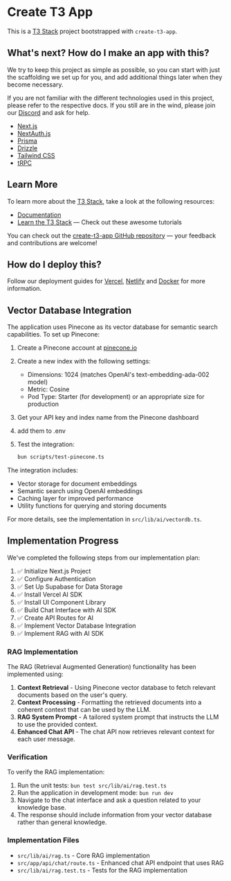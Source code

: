 # Create T3 App

This is a [T3 Stack](https://create.t3.gg/) project bootstrapped with `create-t3-app`.

## What's next? How do I make an app with this?

We try to keep this project as simple as possible, so you can start with just the scaffolding we set up for you, and add additional things later when they become necessary.

If you are not familiar with the different technologies used in this project, please refer to the respective docs. If you still are in the wind, please join our [Discord](https://t3.gg/discord) and ask for help.

- [Next.js](https://nextjs.org)
- [NextAuth.js](https://next-auth.js.org)
- [Prisma](https://prisma.io)
- [Drizzle](https://orm.drizzle.team)
- [Tailwind CSS](https://tailwindcss.com)
- [tRPC](https://trpc.io)

## Learn More

To learn more about the [T3 Stack](https://create.t3.gg/), take a look at the following resources:

- [Documentation](https://create.t3.gg/)
- [Learn the T3 Stack](https://create.t3.gg/en/faq#what-learning-resources-are-currently-available) — Check out these awesome tutorials

You can check out the [create-t3-app GitHub repository](https://github.com/t3-oss/create-t3-app) — your feedback and contributions are welcome!

## How do I deploy this?

Follow our deployment guides for [Vercel](https://create.t3.gg/en/deployment/vercel), [Netlify](https://create.t3.gg/en/deployment/netlify) and [Docker](https://create.t3.gg/en/deployment/docker) for more information.

## Vector Database Integration

The application uses Pinecone as its vector database for semantic search capabilities. To set up Pinecone:

1. Create a Pinecone account at [pinecone.io](https://www.pinecone.io/)
2. Create a new index with the following settings:

   - Dimensions: 1024 (matches OpenAI's text-embedding-ada-002 model)
   - Metric: Cosine
   - Pod Type: Starter (for development) or an appropriate size for production

3. Get your API key and index name from the Pinecone dashboard

4. add them to .env

5. Test the integration:
   ```bash
   bun scripts/test-pinecone.ts
   ```

The integration includes:

- Vector storage for document embeddings
- Semantic search using OpenAI embeddings
- Caching layer for improved performance
- Utility functions for querying and storing documents

For more details, see the implementation in `src/lib/ai/vectordb.ts`.

## Implementation Progress

We've completed the following steps from our implementation plan:

1. ✅ Initialize Next.js Project
2. ✅ Configure Authentication
3. ✅ Set Up Supabase for Data Storage
4. ✅ Install Vercel AI SDK
5. ✅ Install UI Component Library
6. ✅ Build Chat Interface with AI SDK
7. ✅ Create API Routes for AI
8. ✅ Implement Vector Database Integration
9. ✅ Implement RAG with AI SDK

### RAG Implementation

The RAG (Retrieval Augmented Generation) functionality has been implemented using:

1. **Context Retrieval** - Using Pinecone vector database to fetch relevant documents based on the user's query.
2. **Context Processing** - Formatting the retrieved documents into a coherent context that can be used by the LLM.
3. **RAG System Prompt** - A tailored system prompt that instructs the LLM to use the provided context.
4. **Enhanced Chat API** - The chat API now retrieves relevant context for each user message.

### Verification

To verify the RAG implementation:

1. Run the unit tests: `bun test src/lib/ai/rag.test.ts`
2. Run the application in development mode: `bun run dev`
3. Navigate to the chat interface and ask a question related to your knowledge base.
4. The response should include information from your vector database rather than general knowledge.

### Implementation Files

- `src/lib/ai/rag.ts` - Core RAG implementation
- `src/app/api/chat/route.ts` - Enhanced chat API endpoint that uses RAG
- `src/lib/ai/rag.test.ts` - Tests for the RAG implementation
